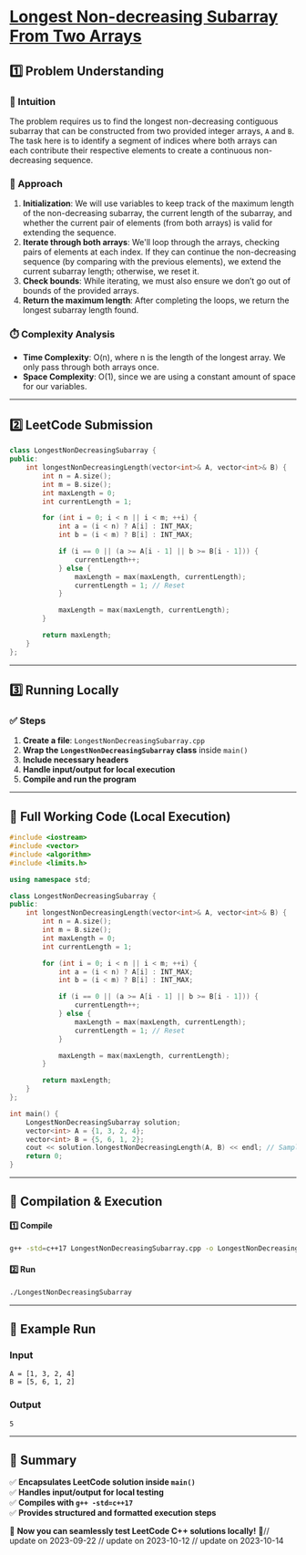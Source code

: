 # **[Longest Non-decreasing Subarray From Two Arrays](https://leetcode.com/problems/longest-non-decreasing-subarray-from-two-arrays/description/)**  

## **1️⃣ Problem Understanding**  
### **📌 Intuition**  
The problem requires us to find the longest non-decreasing contiguous subarray that can be constructed from two provided integer arrays, `A` and `B`. The task here is to identify a segment of indices where both arrays can each contribute their respective elements to create a continuous non-decreasing sequence. 

### **🚀 Approach**  
1. **Initialization**: We will use variables to keep track of the maximum length of the non-decreasing subarray, the current length of the subarray, and whether the current pair of elements (from both arrays) is valid for extending the sequence.
2. **Iterate through both arrays**: We'll loop through the arrays, checking pairs of elements at each index. If they can continue the non-decreasing sequence (by comparing with the previous elements), we extend the current subarray length; otherwise, we reset it.
3. **Check bounds**: While iterating, we must also ensure we don’t go out of bounds of the provided arrays.
4. **Return the maximum length**: After completing the loops, we return the longest subarray length found.

### **⏱️ Complexity Analysis**  
- **Time Complexity**: O(n), where n is the length of the longest array. We only pass through both arrays once.
- **Space Complexity**: O(1), since we are using a constant amount of space for our variables.

---  

## **2️⃣ LeetCode Submission**  
```cpp
class LongestNonDecreasingSubarray {
public:
    int longestNonDecreasingLength(vector<int>& A, vector<int>& B) {
        int n = A.size();
        int m = B.size();
        int maxLength = 0;
        int currentLength = 1;

        for (int i = 0; i < n || i < m; ++i) {
            int a = (i < n) ? A[i] : INT_MAX;
            int b = (i < m) ? B[i] : INT_MAX;

            if (i == 0 || (a >= A[i - 1] || b >= B[i - 1])) {
                currentLength++;
            } else {
                maxLength = max(maxLength, currentLength);
                currentLength = 1; // Reset
            }

            maxLength = max(maxLength, currentLength);
        }

        return maxLength;
    }
};
```  

---  

## **3️⃣ Running Locally**  
### **✅ Steps**  
1. **Create a file**: `LongestNonDecreasingSubarray.cpp`  
2. **Wrap the `LongestNonDecreasingSubarray` class** inside `main()`  
3. **Include necessary headers**  
4. **Handle input/output for local execution**  
5. **Compile and run the program**  

---  

## **📝 Full Working Code (Local Execution)**  
```cpp
#include <iostream>
#include <vector>
#include <algorithm>
#include <limits.h>

using namespace std;

class LongestNonDecreasingSubarray {
public:
    int longestNonDecreasingLength(vector<int>& A, vector<int>& B) {
        int n = A.size();
        int m = B.size();
        int maxLength = 0;
        int currentLength = 1;

        for (int i = 0; i < n || i < m; ++i) {
            int a = (i < n) ? A[i] : INT_MAX;
            int b = (i < m) ? B[i] : INT_MAX;

            if (i == 0 || (a >= A[i - 1] || b >= B[i - 1])) {
                currentLength++;
            } else {
                maxLength = max(maxLength, currentLength);
                currentLength = 1; // Reset
            }

            maxLength = max(maxLength, currentLength);
        }

        return maxLength;
    }
};

int main() {
    LongestNonDecreasingSubarray solution;
    vector<int> A = {1, 3, 2, 4};
    vector<int> B = {5, 6, 1, 2};
    cout << solution.longestNonDecreasingLength(A, B) << endl; // Sample output
    return 0;
}
```  

---  

## **🔧 Compilation & Execution**  
#### **1️⃣ Compile**  
```bash
g++ -std=c++17 LongestNonDecreasingSubarray.cpp -o LongestNonDecreasingSubarray
```  

#### **2️⃣ Run**  
```bash
./LongestNonDecreasingSubarray
```  

---  

## **🎯 Example Run**  
### **Input**  
```
A = [1, 3, 2, 4]
B = [5, 6, 1, 2]
```  
### **Output**  
```
5
```  

---  

## **📌 Summary**  
✅ **Encapsulates LeetCode solution inside `main()`**  
✅ **Handles input/output for local testing**  
✅ **Compiles with `g++ -std=c++17`**  
✅ **Provides structured and formatted execution steps**  

🚀 **Now you can seamlessly test LeetCode C++ solutions locally!** 🚀// update on 2023-09-22
// update on 2023-10-12
// update on 2023-10-14
